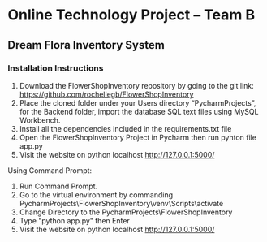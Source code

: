 #   Online Technology Project – Team B
##  Dream Flora Inventory System
### Installation Instructions
1.	Download the FlowerShopInventory repository by going to the git link: 
https://github.com/rochellegb/FlowerShopInventory
2.	Place the cloned folder under your Users directory “PycharmProjects”, for the Backend folder, import the database SQL text files using MySQL Workbench.
3.  Install all the dependencies included in the requirements.txt file
4.	Open the FlowerShopInventory Project in Pycharm then run pyhton file app.py 
5.  Visit the website on python localhost http://127.0.0.1:5000/

Using Command Prompt:
1.  Run Command Prompt.
2.  Go to the virtual environment by commanding PycharmProjects\FlowerShopInventory\venv\Scripts\activate
2.  Change Directory to the PycharmProjects\FlowerShopInventory
3.  Type "python app.py" then Enter
4.  Visit the website on python localhost http://127.0.0.1:5000/
